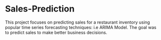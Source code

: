 # Sales-Prediction
This project focuses on predicting sales for a restaurant inventory using popular time series forecasting techniques: i.e ARIMA Model. The goal was to predict sales to make better business decisions.
